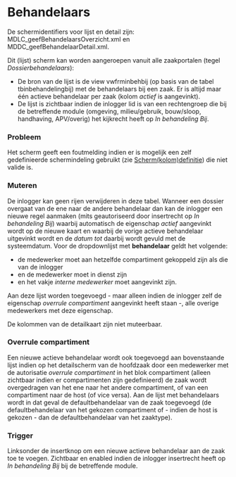 # Behandelaars

De schermidentifiers voor lijst en detail zijn: MDLC_geefBehandelaarsOverzicht.xml en MDDC_geefBehandelaarDetail.xml.

Dit (lijst) scherm kan worden aangeroepen vanuit alle zaakportalen (tegel *Dossierbehandelaars*):

* De bron van de lijst is de view vwfrminbehbij (op basis van de tabel tbinbehandelingbij) met de behandelaars bij een zaak. Er is altijd maar één actieve behandelaar per zaak (kolom *actief* is aangevinkt).
* De lijst is zichtbaar indien de inlogger lid is van een rechtengroep die bij de betreffende module (omgeving, milieu/gebruik, bouw/sloop, handhaving, APV/overig) het kijkrecht heeft op *In behandeling Bij*.

### Probleem

Het scherm geeft een foutmelding indien er is mogelijk een zelf gedefinieerde schermindeling gebruikt (zie [Scherm(kolom)definitie](/docs/instellen_inrichten/schermdefinitie.md)) die niet valide is.

### Muteren

De inlogger kan geen rijen verwijderen in deze tabel. Wanneer een dossier overgaat van de ene naar de andere behandelaar dan kan de inlogger een nieuwe regel aanmaken (mits geautoriseerd door insertrecht op *In behandeling Bij*) waarbij automatisch de eigenschap *actief* aangevinkt wordt op de nieuwe kaart en waarbij de vorige actieve behandelaar uitgevinkt wordt en de *datum tot* daarbij wordt gevuld met de systeemdatum. Voor de dropdownlijst met **behandelaar** geldt het volgende:

* de medewerker moet aan hetzelfde compartiment gekoppeld zijn als die van de inlogger
* en de medewerker moet in dienst zijn
* en het vakje *interne medewerker* moet aangevinkt zijn.

Aan deze lijst worden toegevoegd - maar alleen indien de inlogger zelf de eigenschap *overrule compartiment* aangevinkt heeft staan -, alle overige medewerkers met deze eigenschap.

De kolommen van de detailkaart zijn niet muteerbaar.

### Overrule compartiment

Een nieuwe actieve behandelaar wordt ook toegevoegd aan bovenstaande lijst indien op het detailscherm van de hoofdzaak door een medewerker met de autorisatie *overrule compartiment* in het blok compartiment (alleen zichtbaar indien er compartimenten zijn gedefinieerd) de zaak wordt overgedragen van het ene naar het andere compartiment, of van een compartiment naar de host (of vice versa). Aan de lijst met behandelaars wordt in dat geval de defaultbehandelaar van de zaak toegevoegd (de defaultbehandelaar van het gekozen compartiment of - indien de host is gekozen - dan de defaultbehandelaar van het zaaktype).

### Trigger

Linksonder de insertknop om een nieuwe actieve behandelaar aan de zaak toe te voegen. Zichtbaar en enabled indien de inlogger insertrecht heeft op *In behandeling Bij* bij de betreffende module.
